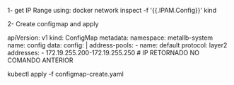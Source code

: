 1- get IP Range using: docker network inspect -f '{{.IPAM.Config}}' kind

2- Create configmap and apply


apiVersion: v1
kind: ConfigMap
metadata:
  namespace: metallb-system
  name: config
data:
  config: |
    address-pools:
    - name: default
      protocol: layer2
      addresses:
      - 172.19.255.200-172.19.255.250 # IP RETORNADO NO COMANDO ANTERIOR


kubectl apply -f configmap-create.yaml


